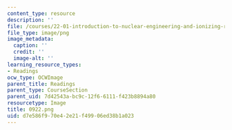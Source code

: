 ```yaml
---
content_type: resource
description: ''
file: /courses/22-01-introduction-to-nuclear-engineering-and-ionizing-radiation-fall-2016/d7e586f970e42e21f49906ed38b1a023_0922.png
file_type: image/png
image_metadata:
  caption: ''
  credit: ''
  image-alt: ''
learning_resource_types:
- Readings
ocw_type: OCWImage
parent_title: Readings
parent_type: CourseSection
parent_uid: 7d42543a-bc9c-12f6-6111-f423b8894a80
resourcetype: Image
title: 0922.png
uid: d7e586f9-70e4-2e21-f499-06ed38b1a023
---
```

